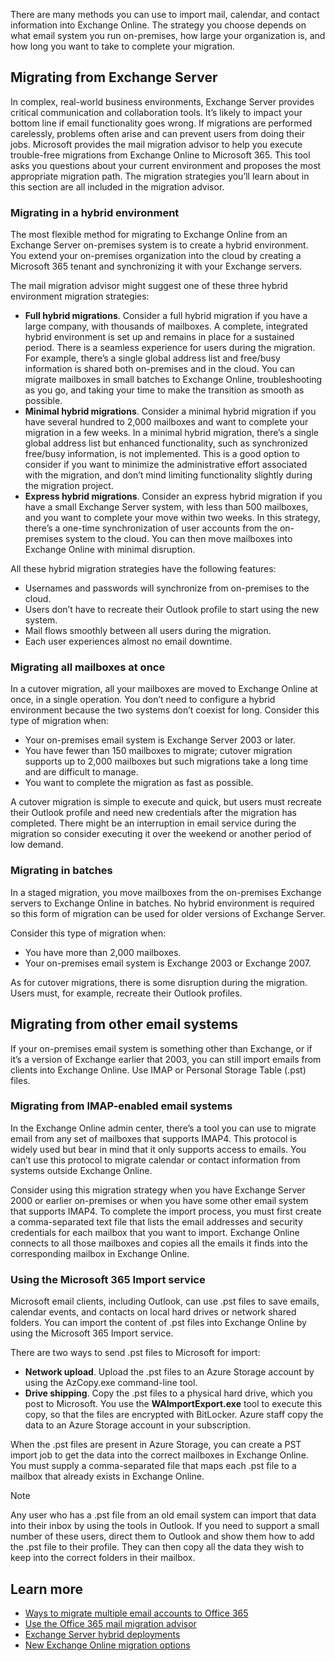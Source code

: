 There are many methods you can use to import mail, calendar, and contact information into Exchange Online. The strategy you choose depends on what email system you run on-premises, how large your organization is, and how long you want to take to complete your migration.

## Migrating from Exchange Server

In complex, real-world business environments, Exchange Server provides critical communication and collaboration tools. It’s likely to impact your bottom line if email functionality goes wrong. If migrations are performed carelessly, problems often arise and can prevent users from doing their jobs. 
Microsoft provides the mail migration advisor to help you execute trouble-free migrations from Exchange Online to Microsoft 365. This tool asks you questions about your current environment and proposes the most appropriate migration path. The migration strategies you’ll learn about in this section are all included in the migration advisor.

### Migrating in a hybrid environment

The most flexible method for migrating to Exchange Online from an Exchange Server on-premises system is to create a hybrid environment. You extend your on-premises organization into the cloud by creating a Microsoft 365 tenant and synchronizing it with your Exchange servers.

The mail migration advisor might suggest one of these three hybrid environment migration strategies:

- **Full hybrid migrations**. Consider a full hybrid migration if you have a large company, with thousands of mailboxes. A complete, integrated hybrid environment is set up and remains in place for a sustained period. There is a seamless experience for users during the migration. For example, there’s a single global address list and free/busy information is shared both on-premises and in the cloud. You can migrate mailboxes in small batches to Exchange Online, troubleshooting as you go, and taking your time to make the transition as smooth as possible.
- **Minimal hybrid migrations**. Consider a minimal hybrid migration if you have several hundred to 2,000 mailboxes and want to complete your migration in a few weeks. In a minimal hybrid migration, there’s a single global address list but enhanced functionality, such as synchronized free/busy information, is not implemented. This is a good option to consider if you want to minimize the administrative effort associated with the migration, and don’t mind limiting functionality slightly during the migration project.
- **Express hybrid migrations**. Consider an express hybrid migration if you have a small Exchange Server system, with less than 500 mailboxes, and you want to complete your move within two weeks. In this strategy, there’s a one-time synchronization of user accounts from the on-premises system to the cloud. You can then move mailboxes into Exchange Online with minimal disruption.

All these hybrid migration strategies have the following features:

- Usernames and passwords will synchronize from on-premises to the cloud.
- Users don’t have to recreate their Outlook profile to start using the new system.
- Mail flows smoothly between all users during the migration.
- Each user experiences almost no email downtime.

### Migrating all mailboxes at once

In a cutover migration, all your mailboxes are moved to Exchange Online at once, in a single operation. You don’t need to configure a hybrid environment because the two systems don’t coexist for long. Consider this type of migration when:

- Your on-premises email system is Exchange Server 2003 or later.
- You have fewer than 150 mailboxes to migrate; cutover migration supports up to 2,000 mailboxes but such migrations take a long time and are difficult to manage.
- You want to complete the migration as fast as possible.

A cutover migration is simple to execute and quick, but users must recreate their Outlook profile and need new credentials after the migration has completed. There might be an interruption in email service during the migration so consider executing it over the weekend or another period of low demand.

### Migrating in batches

In a staged migration, you move mailboxes from the on-premises Exchange servers to Exchange Online in batches. No hybrid environment is required so this form of migration can be used for older versions of Exchange Server.

Consider this type of migration when:

- You have more than 2,000 mailboxes.
- Your on-premises email system is Exchange 2003 or Exchange 2007.

As for cutover migrations, there is some disruption during the migration. Users must, for example, recreate their Outlook profiles.

## Migrating from other email systems

If your on-premises email system is something other than Exchange, or if it’s a version of Exchange earlier that 2003, you can still import emails from clients into Exchange Online. Use IMAP or Personal Storage Table (.pst) files.

### Migrating from IMAP-enabled email systems

In the Exchange Online admin center, there’s a tool you can use to migrate email from any set of mailboxes that supports IMAP4. This protocol is widely used but bear in mind that it only supports access to emails. You can’t use this protocol to migrate calendar or contact information from systems outside Exchange Online.

Consider using this migration strategy when you have Exchange Server 2000 or earlier on-premises or when you have some other email system that supports IMAP4. To complete the import process, you must first create a comma-separated text file that lists the email addresses and security credentials for each mailbox that you want to import. Exchange Online connects to all those mailboxes and copies all the emails it finds into the corresponding mailbox in Exchange Online.

### Using the Microsoft 365 Import service

Microsoft email clients, including Outlook, can use .pst files to save emails, calendar events, and contacts on local hard drives or network shared folders. You can import the content of .pst files into Exchange Online by using the Microsoft 365 Import service.

There are two ways to send .pst files to Microsoft for import:

- **Network upload**. Upload the .pst files to an Azure Storage account by using the AzCopy.exe command-line tool.
- **Drive shipping**. Copy the .pst files to a physical hard drive, which you post to Microsoft. You use the **WAImportExport.exe** tool to execute this copy, so that the files are encrypted with BitLocker. Azure staff copy the data to an Azure Storage account in your subscription.

When the .pst files are present in Azure Storage, you can create a PST import job to get the data into the correct mailboxes in Exchange Online. You must supply a comma-separated file that maps each .pst file to a mailbox that already exists in Exchange Online.

> [!NOTE]
> Any user who has a .pst file from an old email system can import that data into their inbox by using the tools in Outlook. If you need to support a small number of these users, direct them to Outlook and show them how to add the .pst file to their profile. They can then copy all the data they wish to keep into the correct folders in their mailbox. 
> 

## Learn more

- [Ways to migrate multiple email accounts to Office 365](https://docs.microsoft.com/exchange/mailbox-migration/mailbox-migration?azure-portal=true)
- [Use the Office 365 mail migration advisor](https://docs.microsoft.com/exchange/mail-migration-jump?azure-portal=true)
- [Exchange Server hybrid deployments](https://docs.microsoft.com/exchange/exchange-hybrid?azure-portal=true)
- [New Exchange Online migration options](https://techcommunity.microsoft.com/t5/exchange-team-blog/new-exchange-online-migration-options/ba-p/606109?azure-portal=true)
